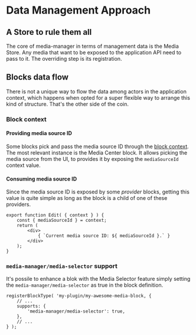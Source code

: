 Data Management Approach
========================

## A Store to rule them all
The core of media-manager in terms of management data is the Media Store. Any media that want to be exposed to the application API need to pass to it. The overriding step is its registration.

## Blocks data flow
There is not a unique way to flow the data among actors in the application context, which happens when opted for a super flexible way to arrange this kind of structure. That's the other side of the coin.

### Block context

#### Providing media source ID
Some blocks pick and pass the media source ID through the [block context](https://developer.wordpress.org/block-editor/reference-guides/block-api/block-context/). The most relevant instance is the Media Center block.
It allows picking the media source from the UI, to provides it by exposing the `mediaSourceId` context value.

#### Consuming media source ID
Since the media source ID is exposed by some _provider_ blocks, getting this value is quite simple as long as the block is a child of one of these providers.

```es6
export function Edit( { context } ) {
	const { mediaSourceId } = context;
	return (
		<div>
			{ `Current media source ID: ${ mediaSourceId }.` }
		</div>
	);
}
```

### `media-manager/media-selector` support
It's possile to enhance a blok with the Media Selector feature simply setting the `media-manager/media-selector` as true in the block definition.

```es6
registerBlockType( 'my-plugin/my-awesome-media-block, {
	// ...
	supports: {
		'media-manager/media-selector': true,
	},
	// ...
} );
```